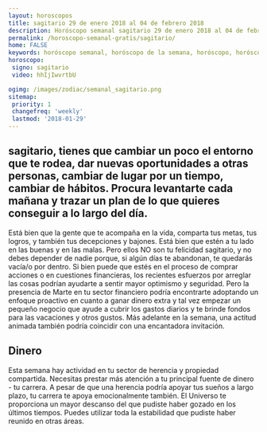 ```yaml
---
layout: horoscopos
title: sagitario 29 de enero 2018 al 04 de febrero 2018 
description: Horóscopo semanal sagitario 29 de enero 2018 al 04 de febrero 2018. sagitario, tienes que cambiar un poco el entorno que te rodea, dar nuevas oportunidades a otras personas, cambiar de lugar por un tiempo, cambiar de hábitos. Procura levantarte cada mañana y trazar un plan de lo que quieres conseguir a lo largo del día.
permalink: /horoscopo-semanal-gratis/sagitario/
home: FALSE
keywords: horóscopo semanal, horóscopo de la semana, horóscopo, horóscopo gratis,horóscopos, horóscopo esperanza gracia, horoscopos sagitario la semana, horóscopos gratis, Tarot, Astrologia, Zodíaco, sagitario, horoscopo gratis, semanal
horoscopo:
 signo: sagitario
 video: hhIjIwvrtbU

ogimg: /images/zodiac/semanal_sagitario.png
sitemap:
 priority: 1
 changefreq: 'weekly'
 lastmod: '2018-01-29'
---
```




## sagitario, tienes que cambiar un poco el entorno que te rodea, dar nuevas oportunidades a otras personas, cambiar de lugar por un tiempo, cambiar de hábitos. Procura levantarte cada mañana y trazar un plan de lo que quieres conseguir a lo largo del día.

Está bien que la gente que te acompaña en la vida, comparta tus metas, tus logros, y también tus decepciones y bajones. Está bien que estén a tu lado en las buenas y en las malas. Pero ellos NO son tu felicidad sagitario, y no debes depender de nadie porque, si algún días te abandonan, te quedarás vacía/o por dentro.
Si bien puede que estés en el proceso de comprar acciones o en cuestiones financieras, los recientes esfuerzos por arreglar las cosas podrían ayudarte a sentir mayor optimismo y seguridad. Pero la presencia de Marte en tu sector financiero podría encontrarte adoptando un enfoque proactivo en cuanto a ganar dinero extra y tal vez empezar un pequeño negocio que ayude a cubrir los gastos diarios y te brinde fondos para las vacaciones y otros gustos. Más adelante en la semana, una actitud animada también podría coincidir con una encantadora invitación.

## Dinero

Esta semana hay actividad en tu sector de herencia y propiedad compartida. Necesitas prestar más atención a tu principal fuente de dinero - tu carrera. A pesar de que una herencia podría apoyar tus sueños a largo plazo, tu carrera te apoya emocionalmente también. El Universo te proporciona un mayor descanso del que pudiste haber gozado en los últimos tiempos. Puedes utilizar toda la estabilidad que pudiste haber reunido en otras áreas.